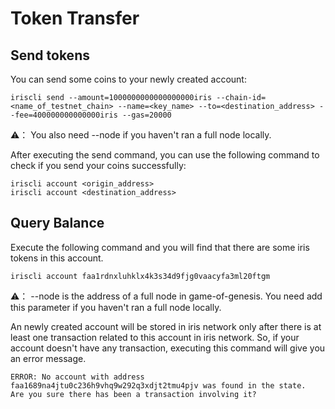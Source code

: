 # Token Transfer

## Send tokens

You can send some coins to your newly created account:

```
iriscli send --amount=1000000000000000000iris --chain-id=<name_of_testnet_chain> --name=<key_name> --to=<destination_address> --fee=400000000000000iris --gas=20000  
```
⚠️： You also need --node if you haven't ran a full node locally.

After executing the send command, you can use the following command to check if you send your coins successfully:

```
iriscli account <origin_address>
iriscli account <destination_address>
```

## Query Balance


Execute the following command and you will find that there are some iris tokens in this account.
```
iriscli account faa1rdnxluhklx4k3s34d9fjg0vaacyfa3ml20ftgm
```
⚠️：  --node is the address of a full node in game-of-genesis. You need add this parameter if you haven't ran a full node locally.

An newly created account will be stored in iris network only after there is at least one transaction related to this account in iris network. So, if your account doesn't have any transaction, executing this command will give you an error message.


```
ERROR: No account with address faa1689na4jtu0c236h9vhq9w292q3xdjt2tmu4pjv was found in the state.
Are you sure there has been a transaction involving it?
```
